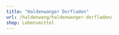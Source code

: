 ```yaml
---
title: "Haldenwanger Dorfladen"
url: /haldenwang/haldenwanger-dorfladen/
shop: Lebensmittel
---
```


